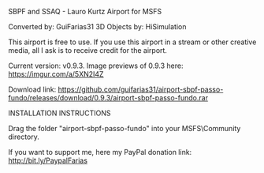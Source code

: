 SBPF and SSAQ - Lauro Kurtz Airport for MSFS

Converted by: GuiFarias31
3D Objects by: HiSimulation

This airport is free to use. If you use this airport in a stream or other creative media, all I ask is to receive credit for the airport.

Current version: v0.9.3. Image previews of 0.9.3 here: https://imgur.com/a/5XN2I4Z

Download link: https://github.com/guifarias31/airport-sbpf-passo-fundo/releases/download/0.9.3/airport-sbpf-passo-fundo.rar

INSTALLATION INSTRUCTIONS

Drag the folder "airport-sbpf-passo-fundo" into your MSFS\Community directory.

If you want to support me, here my PayPal donation link: http://bit.ly/PaypalFarias
